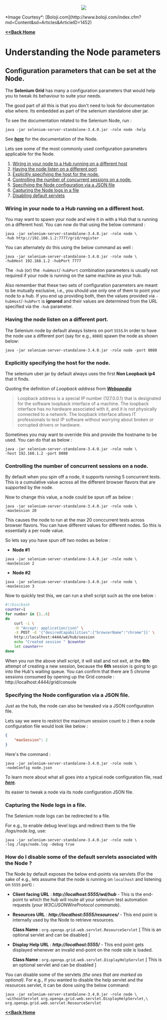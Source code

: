 <p align="center"> 
<img src='./images/banner.jpg'>
</p>
*Image Courtesy*: [Boloji.com](http://www.boloji.com/index.cfm?md=Content&sd=Articles&ArticleID=1452)

[**<<Back Home**](./README.md)

# Understanding the Node parameters

## Configuration parameters that can be set at the Node.

The **Selenium Grid** has many a configuration parameters that would help you to tweak its behaviour to suite your needs.

The good part of all this is that you don't need to look for documentation else where. Its embedded as part of the selenium standalone uber jar.

To see the documentation related to the Selenium Node, run :

```
java -jar selenium-server-standalone-3.4.0.jar -role node -help
```

See [**_here_**](./NODE_CONFIG_DOC.md) for the documentation of the Node.

Lets see some of the most commonly used configuration parameters applicable for the Node.

1. [Wiring in your node to a Hub running on a different host](#wirein)
2. [Having the node listen on a different port](#differentport)
3. [Explicitly specifying the host for the node.](#specifyhost)
4. [Controlling the number of concurrent sessions on a node.](#maxsession)
5. [Specifying the Node configuration via a JSON file](#jsonconfig)
6. [Capturing the Node logs in a file](#logfile)
7. [Disabling default servlets](#disableservlets)

### Wiring in your node to a Hub running on a different host. <a name='wirein'></a>

You may want to spawn your node and wire it in with a Hub that is running on a different host. You can now do that using the below command :

```
java -jar selenium-server-standalone-3.4.0.jar -role node \
-hub http://192.168.1.2:7777/grid/register
```

You can alternately do this using the below command as well :

```
java -jar selenium-server-standalone-3.4.0.jar -role node \
-hubHost 192.168.1.2 -hubPort 7777
```

The `-hub` (or) the `-hubHost`/`-hubPort` combination parameters is usually not required if your node is running on the same machine as your hub.

Also remember that these two sets of configuration parameters are meant to be mutually exclusive, i.e., you should use only one of them to point your node to a hub. If you end up providing both, then the values provided via `-hubHost`/`-hubPort` is **ignored** and their values are determined from the URL specified via the `-hub` parameter.

### Having the node listen on a different port.<a name='differentport'></a>
The Selenium node by default always listens on port `5555`.In order to have the node use a different port (say for e.g., `8080`) spawn the node as shown below:

```
java -jar selenium-server-standalone-3.4.0.jar -role node -port 8080
```

### Explicitly specifying the host for the node.<a name='specifyhost'></a>

The selenium uber jar by default always uses the first **Non Loopback ip4** that it finds.

Quoting the definition of _Loopback address_ from [**_Webopedia_**](http://www.webopedia.com/TERM/L/loopback_address.html)

> Loopback address is a special IP number (127.0.0.1) that is designated for the software loopback interface of a machine. The loopback interface has no hardware associated with it, and it is not physically connected to a network. The loopback interface allows IT professionals to test IP software without worrying about broken or corrupted drivers or hardware.

Sometimes you may want to override this and provide the hostname to be used. You can do that as below :

```
java -jar selenium-server-standalone-3.4.0.jar -role node \
-host 192.168.1.2 -port 8080
```

### Controlling the number of concurrent sessions on a node.<a name='maxsession'></a>

By default when you spin off a node, it supports running 5 concurrent tests. This is a cumulative value across all the different browser flavors that are supported by the node.

Now to change this value, a node could be spun off as below :

```
java -jar selenium-server-standalone-3.4.0.jar -role node \
-maxSession 20
```

This causes the node to run at the max 20 conccurrent tests across browser flavors. You can have different values for different nodes. So this is essentially a per node value. 

So lets say you have spun off two nodes as below :

* **Node #1**

```
java -jar selenium-server-standalone-3.4.0.jar -role node \
-maxSession 2
```
* **Node #2**

```
java -jar selenium-server-standalone-3.4.0.jar -role node \
-maxSession 3
```

Now to quickly test this, we can run a shell script such as the one below :

```sh
#!/bin/bash
counter=1
for number in {1..6}
do
    curl -i \
    -H "Accept: application/json" \
    -X POST -d '{"desiredCapabilities":{"browserName":"chrome"}}' \
    http://localhost:4444/wd/hub/session
    echo "Created session " $counter
    let counter++
done 
```

When you run the above shell script, it will stall and not exit, at the **6th** attempt of creating a new session, because the **6th** session is going to go into the Hub's waiting queue. You can confirm that there are 5 chrome sessions consumed by opening up the Grid console : http://localhost:4444/grid/console

### Specifying the Node configuration via a JSON file. <a name='jsonconfig'></a>
Just as the hub, the node can also be tweaked via a JSON configuration file.


Lets say we were to restrict the maximum session count to `2` then a node configuration file would look like below :

```json
{
    "maxSession": 2
}
``` 

Here's the command : 

```
java -jar selenium-server-standalone-3.4.0.jar -role node \
-nodeConfig node.json
```

To learn more about what all goes into a typical node configuration file, read [**_here_**](./NODE_CONFIG_JSON.md).

Its easier to tweak a node via its node configuration JSON file.

### Capturing the Node logs in a file. <a name='logfile'></a>

The Selenium node logs can be redirected to a file.

For e.g., to enable debug level logs and redirect them to the file _/logs/node.log_, use:

```
java -jar selenium-server-standalone-3.4.0.jar -role node \
-log /logs/node.log -debug true
```

### How do I disable some of the default servlets associated with the Node ? <a name='disableservlets'></a>

The Node by default exposes the below end-points via servlets (For the sake of e.g., lets assume that the node is running on `localhost` and listening on `5555` port) : 

* **Client facing URL** : **_http://localhost:5555/wd/hub_** - This is the end-point to which the hub will route all your selenium test automation requests (*your W3C/JSONWireProtocol commands*). 
* **Resources URL** : **_http://localhost:5555/resources/_** - This end point is internally used by the Node to retrieve resources.

  **Class Name** : `org.openqa.grid.web.servlet.ResourceServlet` [ This is an optional servlet and can be disabled ]

* **Display Help URL** : **_http://localhost:5555/_** - This end point gets displayed whenever an invalid end-point on the node side is loaded. 

  **Class Name** : `org.openqa.grid.web.servlet.DisplayHelpServlet` [ This is an optional servlet and can be disabled ]

You can disable some of the servlets _(the ones that are marked as optional)_. For e.g., if you wanted to disable the help servlet and the resources servlet, it can be done using the below command:

```
java -jar selenium-server-standalone-3.4.0.jar -role node \
-withoutServlet org.openqa.grid.web.servlet.DisplayHelpServlet,\
org.openqa.grid.web.servlet.ResourceServlet
```

[**<<Back Home**](./README.md)
